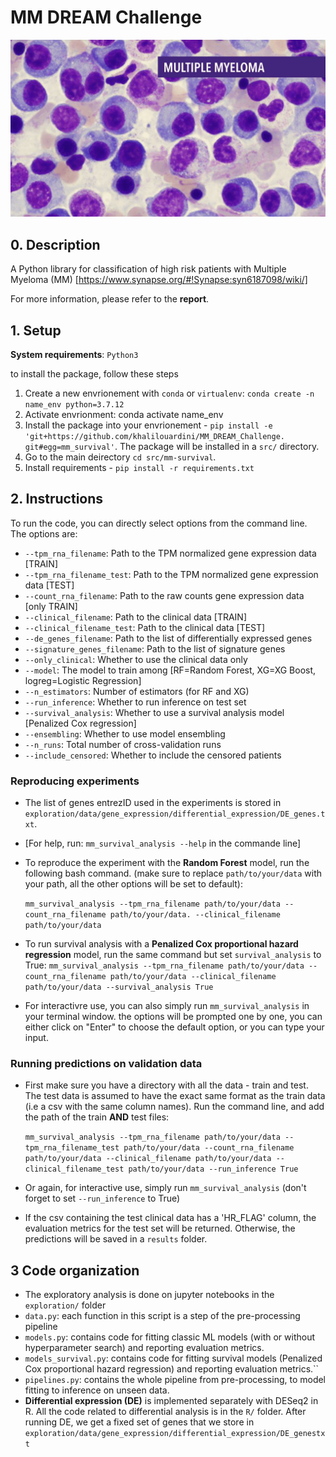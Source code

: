 # MM DREAM Challenge

![Alt text](mm_image.png?raw=true "MM")

## 0. Description
A Python library for classification of high risk patients with Multiple Myeloma (MM) [https://www.synapse.org/#!Synapse:syn6187098/wiki/]

For more information, please refer to the **report**.

## 1. Setup
**System requirements**: `Python3`

to install the package, follow these steps

1.   Create a new envrionement with `conda` or `virtualenv`: `conda create -n name_env python=3.7.12`
2.   Activate envrionment: conda activate name_env
3.   Install the package into your envrionement - `pip install -e 'git+https://github.com/khalilouardini/MM_DREAM_Challenge.         git#egg=mm_survival'`. The package will be installed in a `src/` directory.
4.   Go to the main deirectory `cd src/mm-survival`.
5.   Install requirements - `pip install -r requirements.txt`

## 2. Instructions 

To run the code, you can directly select options from the command line. The options are:
-   `--tpm_rna_filename`: Path to the TPM normalized gene expression data [TRAIN]
-   `--tpm_rna_filename_test`: Path to the TPM normalized gene expression data [TEST]
-   `--count_rna_filename`: Path to the raw counts gene expression data [only TRAIN]
-   `--clinical_filename`: Path to the clinical data [TRAIN]
-   `--clinical_filename_test`: Path to the clinical data [TEST]
-   `--de_genes_filename`: Path to the list of differentially expressed genes 
-   `--signature_genes_filename`: Path to the list of signature genes
-   `--only_clinical`: Whether to use the clinical data only
-   `--model`: The model to train among [RF=Random Forest, XG=XG Boost, logreg=Logistic Regression]
-   `--n_estimators`: Number of estimators (for RF and XG)
-   `--run_inference`: Whether to run inference on test set
-   `--survival_analysis`: Whether to use a survival analysis model [Penalized Cox regression]
-   `--ensembling`: Whether to use model ensembling
-   `--n_runs`: Total number of cross-validation runs
-   `--include_censored`: Whether to include the censored patients

### Reproducing experiments

-  The list of genes entrezID used in the experiments is stored in `exploration/data/gene_expression/differential_expression/DE_genes.txt`.

- [For help, run: `mm_survival_analysis --help` in the commande line]

- To reproduce the experiment with the **Random Forest** model, run the following bash command. (make sure to replace `path/to/your/data` with your path, all the other options will be set to default): 

    `mm_survival_analysis --tpm_rna_filename path/to/your/data --count_rna_filename path/to/your/data. --clinical_filename path/to/your/data`

- To run survival analysis with a **Penalized Cox proportional hazard regression** model, run the same command but set `survival_analysis` to True:
    `mm_survival_analysis --tpm_rna_filename path/to/your/data --count_rna_filename path/to/your/data --clinical_filename path/to/your/data --survival_analysis True`

- For interactivre use, you can also simply run `mm_survival_analysis` in your terminal window. the options will be prompted one by one, you can either click on "Enter" to choose the default option, or you can type your input.

### Running predictions on validation data
-   First make sure you have a directory with all the data - train and test. The test data is assumed to have the exact same format as the train data (i.e a csv with the same column names). Run the command line, and add the path of the train **AND** test files:

    `mm_survival_analysis --tpm_rna_filename path/to/your/data --tpm_rna_filename_test path/to/your/data --count_rna_filename path/to/your/data --clinical_filename path/to/your/data --clinical_filename_test path/to/your/data --run_inference True `

-   Or again, for interactive use, simply run `mm_survival_analysis` (don't forget to set `--run_inference` to True)

-   If the csv containing the test clinical data has a 'HR_FLAG' column, the evaluation metrics for the test set will be returned. Otherwise, the predictions will be saved in a `results` folder.

## 3 Code organization

-   The exploratory analysis is done on jupyter notebooks in the `exploration/` folder
-   `data.py`: each function in this script is a step of the pre-processing pipeline
-   `models.py`: contains code for fitting classic ML models (with or without hyperparameter search) and reporting evaluation metrics.
-   `models_survival.py`: contains code for fitting survival models  (Penalized Cox proportional hazard regression) and reporting evaluation metrics.``
-   `pipelines.py`: contains the whole pipeline from pre-processing, to model fitting to inference on unseen data.
-   **Differential expression (DE)** is implemented separately with DESeq2 in R. All the code related to differential analysis is in the `R/` folder. After running DE, we get a fixed set of genes that we store in `exploration/data/gene_expression/differential_expression/DE_genestxt`
